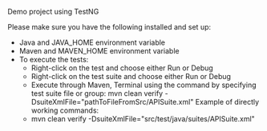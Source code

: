 Demo project using TestNG

Please make sure you have the following installed and set up:
- Java and JAVA_HOME environment variable
- Maven and MAVEN_HOME environment variable
- To execute the tests:
    - Right-click on the test and choose either Run or Debug
    - Right-click on the test suite and choose either Run or Debug
    - Execute through Maven, Terminal using the command by specifying test suite file or group:
      mvn clean verify -DsuiteXmlFile="pathToFileFromSrc/APISuite.xml"
      Example of directly working commands:
    - mvn clean verify -DsuiteXmlFile="src/test/java/suites/APISuite.xml"
